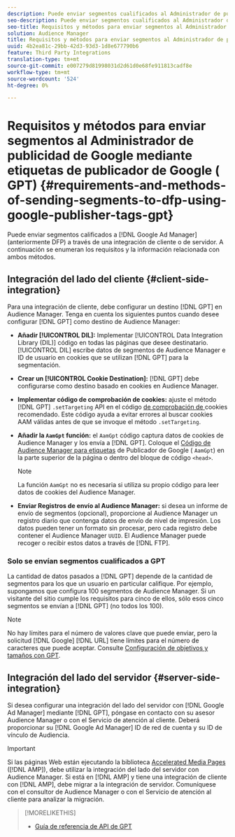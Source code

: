 ```yaml
---
description: Puede enviar segmentos cualificados al Administrador de publicidad de Google a través de una integración de cliente o de servidor. A continuación se enumeran los requisitos y la información relacionada con ambos métodos.
seo-description: Puede enviar segmentos cualificados al Administrador de publicidad de Google a través de una integración de cliente o de servidor. A continuación se enumeran los requisitos y la información relacionada con ambos métodos.
seo-title: Requisitos y métodos para enviar segmentos al Administrador de publicidad de Google mediante etiquetas de publicador de Google (GPT)
solution: Audience Manager
title: Requisitos y métodos para enviar segmentos al Administrador de publicidad de Google mediante etiquetas de publicador de Google (GPT)
uuid: 4b2ea81c-29bb-42d3-93d3-1d8e677790b6
feature: Third Party Integrations
translation-type: tm+mt
source-git-commit: e007279d81998031d2d61d0e68fe911813cadf8e
workflow-type: tm+mt
source-wordcount: '524'
ht-degree: 0%

---
```



# Requisitos y métodos para enviar segmentos al Administrador de publicidad de Google mediante etiquetas de publicador de Google ( GPT) {#requirements-and-methods-of-sending-segments-to-dfp-using-google-publisher-tags-gpt}

Puede enviar segmentos calificados a [!DNL Google Ad Manager] (anteriormente DFP) a través de una integración de cliente o de servidor. A continuación se enumeran los requisitos y la información relacionada con ambos métodos.

## Integración del lado del cliente {#client-side-integration}

Para una integración de cliente, debe configurar un destino [!DNL GPT] en Audience Manager. Tenga en cuenta los siguientes puntos cuando desee configurar [!DNL GPT] como destino de Audience Manager:

* **Añadir  [!UICONTROL DIL]:** Implementar  [!UICONTROL Data Integration Library (DIL)] código en todas las páginas que desee destinatario. [!UICONTROL DIL] escribe datos de segmentos de Audience Manager e ID de usuario en cookies que se utilizan  [!DNL GPT] para la segmentación.

* **Crear un  [!UICONTROL Cookie Destination]:** [!DNL GPT] debe configurarse como destino basado en cookies en Audience Manager.

* **Implementar código de comprobación de cookies:** ajuste el método  [!DNL GPT] `.setTargeting` API en el código [ de comprobación de ](../../integration/gpt-aam-destination/gpt-aam-modify-api.md)cookies recomendado. Este código ayuda a evitar errores al buscar cookies AAM válidas antes de que se invoque el método `.setTargeting`.

* **Añadir la  `AamGpt` función:** el  `AamGpt` código captura datos de cookies de Audience Manager y los envía a  [!DNL GPT]. Coloque el [Código de Audience Manager para etiquetas](../../integration/gpt-aam-destination/gpt-aam-aamgpt-code.md) de Publicador de Google ( `AamGpt`) en la parte superior de la página o dentro del bloque de código `<head>`.

   >[!NOTE]
   >
   >La función `AamGpt` no es necesaria si utiliza su propio código para leer datos de cookies del Audience Manager.

* **Enviar Registros de envío al Audience Manager:** si desea un informe de envío de segmentos (opcional), proporcione al Audience Manager un registro diario que contenga datos de envío de nivel de impresión. Los datos pueden tener un formato sin procesar, pero cada registro debe contener el Audience Manager `UUID`. El Audience Manager puede recoger o recibir estos datos a través de [!DNL FTP].

### Solo se envían segmentos cualificados a GPT

La cantidad de datos pasados a [!DNL GPT] depende de la cantidad de segmentos para los que un usuario en particular califique. Por ejemplo, supongamos que configura 100 segmentos de Audience Manager. Si un visitante del sitio cumple los requisitos para cinco de ellos, sólo esos cinco segmentos se envían a [!DNL GPT] (no todos los 100).

>[!NOTE]
>
>No hay límites para el número de valores clave que puede enviar, pero la solicitud [!DNL Google] [!DNL URL] tiene límites para el número de caracteres que puede aceptar. Consulte [Configuración de objetivos y tamaños con GPT](https://support.google.com/dfp_premium/bin/answer.py?hl=en&amp;answer=1697712).

## Integración del lado del servidor {#server-side-integration}

Si desea configurar una integración del lado del servidor con [!DNL Google Ad Manager] mediante [!DNL GPT], póngase en contacto con su asesor Audience Manager o con el Servicio de atención al cliente. Deberá proporcionar su [!DNL Google Ad Manager] ID de red de cuenta y su ID de vínculo de Audiencia.

>[!IMPORTANT]
>
>Si las páginas Web están ejecutando la biblioteca [Accelerated Media Pages](https://www.ampproject.org/) ([!DNL AMP]), debe utilizar la integración del lado del servidor con Audience Manager. Si está en [!DNL AMP] y tiene una integración de cliente con [!DNL AMP], debe migrar a la integración de servidor. Comuníquese con el consultor de Audience Manager o con el Servicio de atención al cliente para analizar la migración.

>[!MORELIKETHIS]
>
>* [Guía de referencia de API de GPT](https://support.google.com/dfp_premium/bin/answer.py?hl=en&amp;answer=1650154)

